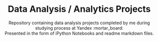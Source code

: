 <center><h1>Data Analysis / Analytics Projects</h1></center>

<p align=center>
Repository containing data analysis projects completed by me during studying process at Yandex :mortar_board:  <br>
Presented in the form of iPython Notebooks and readme markdown files.
</p>
